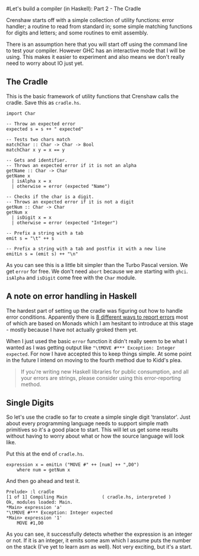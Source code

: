 #Let's build a compiler (in Haskell): Part 2 - The Cradle

Crenshaw starts off with a simple collection of utility functions: error handler; a routine to read from standard in; some simple matching functions for digits and letters; and some routines to emit assembly.  

There is an assumption here that you will start off using the command line to test your compiler.  However GHC has an interactive mode that I will be using.  This makes it easier to experiment and also means we don't really need to worry about IO just yet.

## The Cradle

This is the basic framework of utility functions that  Crenshaw calls the cradle.  Save this as `cradle.hs`.

    import Char

    -- Throw an expected error
    expected s = s ++ " expected"
    
    -- Tests two chars match
    matchChar :: Char -> Char -> Bool 
    matchChar x y = x == y
    
    -- Gets and identifier.
    -- Throws an expected error if it is not an alpha
    getName :: Char -> Char
    getName x 
      | isAlpha x = x
      | otherwise = error (expected "Name")
    
    -- Checks if the char is a digit.
    -- Throws an expected error if it is not a digit
    getNum :: Char -> Char
    getNum x 
      | isDigit x = x
      | otherwise = error (expected "Integer")
    
    -- Prefix a string with a tab
    emit s = "\t" ++ s
    
    -- Prefix a string with a tab and postfix it with a new line
    emitLn s = (emit s) ++ "\n"

As you can see this is a little bit simpler than the Turbo Pascal version.  We get `error` for free.  We don't need `abort` because we are starting with `ghci`.  `isAlpha` and `isDigit` come free with the `Char` module. 

## A note on error handling in Haskell

The hardest part of setting up the cradle was figuring out how to handle error conditions.  Apparently there is [8 different ways to report errors](http://www.randomhacks.net/articles/2007/03/10/haskell-8-ways-to-report-errors) most of which are based on Monads which I am hesitant to introduce at this stage - mostly because I have not actually groked them yet.

When I just used the basic `error` function it didn't really seem to be what I wanted as I was getting output like `"\tMOVE #*** Exception: Integer expected`. For now I have accepted this to keep things simple. At some point in the future I intend on moving to the fourth method due to Kidd's plea.

> If you're writing new Haskell libraries for public consumption, and all your errors are strings, please consider using this error-reporting method.

## Single Digits

So let's use the cradle so far to create a simple single digit 'translator'.  Just about every programming language needs to support simple math primitives so it's a good place to start.  This will let us get some results without having to worry about what or how the source language will look like.

Put this at the end of `cradle.hs`.

    expression x = emitLn ("MOVE #" ++ [num] ++ ",D0")
        where num = getNum x

And then go ahead and test it.

    Prelude> :l cradle
    [1 of 1] Compiling Main             ( cradle.hs, interpreted )
    Ok, modules loaded: Main.
    *Main> expression 'a'
    "\tMOVE #*** Exception: Integer expected
    *Main> expression '1'
        MOVE #1,D0


As you can see, it successfully detects whether the expression is an integer or not. If it is an integer, it emits some asm which I assume puts the number on the stack (I've yet to learn asm as well). Not very exciting, but it's a start. 

